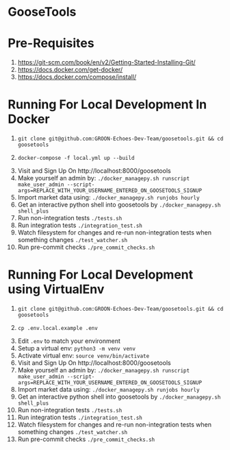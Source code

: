 # GooseTools

# Pre-Requisites
1. https://git-scm.com/book/en/v2/Getting-Started-Installing-Git/
2. https://docs.docker.com/get-docker/
3. https://docs.docker.com/compose/install/

# Running For Local Development In Docker
1. ```git clone git@github.com:GROON-Echoes-Dev-Team/goosetools.git && cd goosetools```
2.
    ```
    docker-compose -f local.yml up --build
    ```
3. Visit and Sign Up On http://localhost:8000/goosetools
4. Make yourself an admin by: ```./docker_managepy.sh runscript make_user_admin --script-args=REPLACE_WITH_YOUR_USERNAME_ENTERED_ON_GOOSETOOLS_SIGNUP```
5. Import market data using: ```./docker_managepy.sh runjobs hourly```
6. Get an interactive python shell into goosetools by ```./docker_managepy.sh shell_plus```
7. Run non-integration tests ```./tests.sh```
8. Run integration tests ```./integration_test.sh```
9. Watch filesystem for changes and re-run non-integration tests when something changes ```./test_watcher.sh```
10. Run pre-commit checks ```./pre_commit_checks.sh```

# Running For Local Development using VirtualEnv
1. ```git clone git@github.com:GROON-Echoes-Dev-Team/goosetools.git && cd goosetools```
2.
    ```
    cp .env.local.example .env
    ```
3. Edit ```.env``` to match your environment
4. Setup a virtual env: ```python3 -m venv venv```
5. Activate virtual env: ```source venv/bin/activate```
3. Visit and Sign Up On http://localhost:8000/goosetools
4. Make yourself an admin by: ```./docker_managepy.sh runscript make_user_admin --script-args=REPLACE_WITH_YOUR_USERNAME_ENTERED_ON_GOOSETOOLS_SIGNUP```
5. Import market data using: ```./docker_managepy.sh runjobs hourly```
6. Get an interactive python shell into goosetools by ```./docker_managepy.sh shell_plus```
7. Run non-integration tests ```./tests.sh```
8. Run integration tests ```./integration_test.sh```
9. Watch filesystem for changes and re-run non-integration tests when something changes ```./test_watcher.sh```
10. Run pre-commit checks ```./pre_commit_checks.sh```
